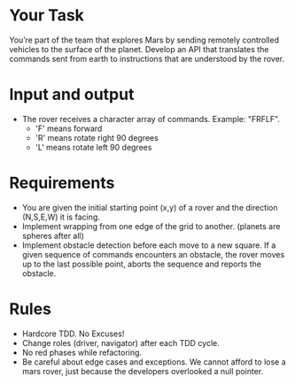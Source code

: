 # Your Task

You’re part of the team that explores Mars by sending remotely controlled vehicles to the surface of the planet. Develop an API that translates the commands sent from earth to instructions that are understood by the rover.

# Input and output

* The rover receives a character array of commands. Example: "FRFLF".
    * 'F' means forward
    * 'R' means rotate right 90 degrees
    * 'L' means rotate left 90 degrees

# Requirements

* You are given the initial starting point (x,y) of a rover and the direction (N,S,E,W) it is facing.
* Implement wrapping from one edge of the grid to another. (planets are spheres after all)
* Implement obstacle detection before each move to a new square. If a given sequence of commands encounters an obstacle, the rover moves up to the last possible point, aborts the sequence and reports the obstacle.

# Rules

* Hardcore TDD. No Excuses!
* Change roles (driver, navigator) after each TDD cycle.
* No red phases while refactoring.
* Be careful about edge cases and exceptions. We cannot afford to lose a mars rover, just because the developers overlooked a null pointer.